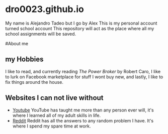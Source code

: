 # dro0023.github.io
My name is Alejandro Tadeo but I go by Alex 
This is my personal account turned school account 
This repository will act as the place where all my school assignments will be saved.

#About me
## my Hobbies
I like to read, and currently reading _The Power Broker_ by Robert Caro, I like to lurk on Facebook marketplace for stuff I wont buy new, and lastly, I like to fix things around the house. 
## Websites I can not live without
* [Youtube](https://www.youtube.com/watch?v=dQw4w9WgXcQ) YouTube has taught me more than any person ever will, it's where I learned all of my adult skills in life. 
* [Reddit](https://www.reddit.com/) Reddit has all the answers to any random problem I have. It's where I spend my spare time at work. 
